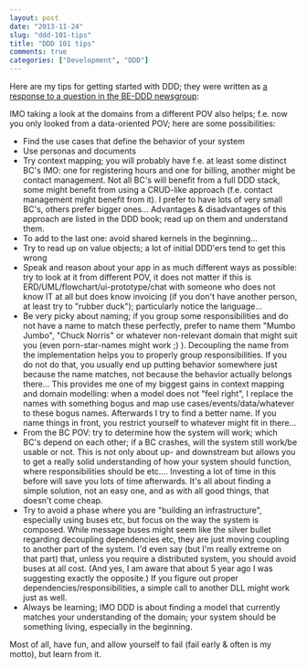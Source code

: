 ```yaml
---
layout: post
date: "2013-11-24"
slug: "ddd-101-tips"
title: "DDD 101 tips"
comments: true
categories: ["Development", "DDD"]
---
```


Here are my tips for getting started with DDD; they were written as [a response to a question in the BE-DDD newsgroup](https://groups.google.com/d/msg/be-ddd/uI5t9BsvWjc/mKjbDybf62cJ):

IMO taking a look at the domains from a different POV also helps; f.e. now you only looked from a data-oriented POV; here are some possibilities:

- Find the use cases that define the behavior of your system
- Use personas and documents
- Try context mapping; you will probably have f.e. at least some distinct BC's IMO: one for registering hours and one for billing, another might be contact management. Not all BC's will benefit from a full DDD stack, some might benefit from using a CRUD-like approach (f.e. contact management might benefit from it). I prefer to have lots of very small BC's, others prefer bigger ones... Advantages & disadvantages of this approach are listed in the DDD book; read up on them and understand them.
- To add to the last one: avoid shared kernels in the beginning...
- Try to read up on value objects; a lot of initial DDD'ers tend to get this wrong
- Speak and reason about your app in as much different ways as possible: try to look at it from different POV, it does not matter if this is ERD/UML/flowchart/ui-prototype/chat with someone who does not know IT at all but does know invoicing (if you don't have another person, at least try to "rubber duck"); particularly notice the language...
- Be very picky about naming; if you group some responsibilities and do not have a name to match these perfectly, prefer to name them "Mumbo Jumbo", "Chuck Norris" or whatever non-relevant domain that might suit you (even porn-star-names might work ;) ). Decoupling the name from the implementation helps you to properly group responsibilities. If you do not do that, you usually end up putting behavior somewhere just because the name matches, not because the behavior actually belongs there... This provides me one of my biggest gains in context mapping and domain modelling: when a model does not "feel right", I replace the names with something bogus and map use cases/events/data/whatever to these bogus names. Afterwards I try to find a better name. If you name things in front, you restrict yourself to whatever might fit in there...
- From the BC POV: try to determine how the system will work; which BC's depend on each other; if a BC crashes, will the system still work/be usable or not. This is not only about up- and downstream but allows you to get a really solid understanding of how your system should function, where responsibilities should be etc.... Investing a lot of time in this before will save you lots of time afterwards. It's all about finding a simple solution, not an easy one, and as with all good things, that doesn't come cheap.
- Try to avoid a phase where you are "building an infrastructure", especially using buses etc, but focus on the way the system is composed. While message buses might seem like the silver bullet regarding decoupling dependencies etc, they are just moving coupling to another part of the system. I'd even say (but I'm really extreme on that part) that, unless you require a distributed system, you should avoid buses at all cost. (And yes, I am aware that about 5 year ago I was suggesting exactly the opposite.) If you figure out proper dependencies/responsibilities, a simple call to another DLL might work just as well.
- Always be learning; IMO DDD is about finding a model that currently matches your understanding of the domain; your system should be something living, especially in the beginning.

Most of all, have fun, and allow yourself to fail (fail early & often is my motto), but learn from it.
